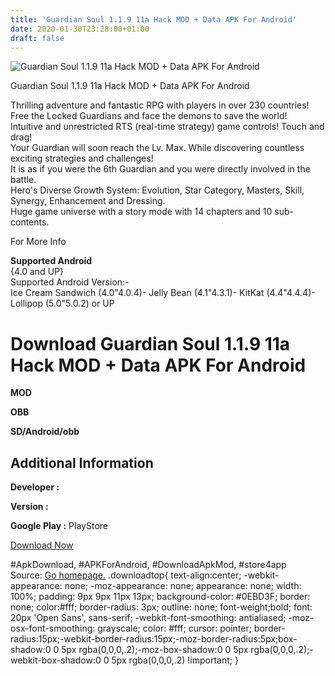 ```yaml
---
title: 'Guardian Soul 1.1.9 11a Hack MOD + Data APK For Android'
date: 2020-01-30T23:28:00+01:00
draft: false
---
```


![Guardian Soul 1.1.9 11a Hack MOD + Data APK For Android](https://i0.wp.com/apkhome.net/wp-content/uploads/2017/06/Guardian-Soul-1.1.9-11a.png "Guardian Soul 1.1.9 11a Hack MOD + Data APK For Android")

  

Guardian Soul 1.1.9 11a Hack MOD + Data APK For Android

Thrilling adventure and fantastic RPG with players in over 230 countries!  
Free the Locked Guardians and face the demons to save the world!  
Intuitive and unrestricted RTS (real-time strategy) game controls! Touch and drag!  
Your Guardian will soon reach the Lv. Max. While discovering countless exciting strategies and challenges!  
It is as if you were the 6th Guardian and you were directly involved in the battle.  
Hero's Diverse Growth System: Evolution, Star Category, Masters, Skill, Synergy, Enhancement and Dressing.  
Huge game universe with a story mode with 14 chapters and 10 sub-contents.

For More Info

**Supported Android**  
{4.0 and UP}  
Supported Android Version:-  
Ice Cream Sandwich (4.0"4.0.4)- Jelly Bean (4.1"4.3.1)- KitKat (4.4"4.4.4)- Lollipop (5.0"5.0.2) or UP

Download Guardian Soul 1.1.9 11a Hack MOD + Data APK For Android
================================================================

**MOD**

**OBB**

**SD/Android/obb**

Additional Information
----------------------

**Developer :**

**Version :**

**Google Play :** PlayStore

  

[Download Now](https://store4app.co/post/guardian-soul-1-1-9-11a-hack-mod-data-apk-for-android_1573671059)

  
#ApkDownload, #APKForAndroid, #DownloadApkMod, #store4app  
Source: [Go homepage.](https://store4app.co/post/guardian-soul-1-1-9-11a-hack-mod-data-apk-for-android_1573671059) .downloadtop{ text-align:center; -webkit-appearance: none; -moz-appearance: none; appearance: none; width: 100%; padding: 9px 9px 11px 13px; background-color: #0EBD3F; border: none; color:#fff; border-radius: 3px; outline: none; font-weight;bold; font: 20px 'Open Sans', sans-serif; -webkit-font-smoothing: antialiased; -moz-osx-font-smoothing: grayscale; color: #fff; cursor: pointer; border-radius:15px;-webkit-border-radius:15px;-moz-border-radius:5px;box-shadow:0 0 5px rgba(0,0,0,.2);-moz-box-shadow:0 0 5px rgba(0,0,0,.2);-webkit-box-shadow:0 0 5px rgba(0,0,0,.2) !important; }